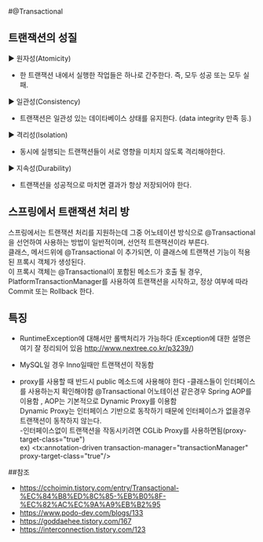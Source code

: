 #@Transactional 
## 트랜잭션의 성질
▶ 원자성(Atomicity)
 - 한 트랜잭션 내에서 실행한 작업들은 하나로 간주한다. 즉, 모두 성공 또는 모두 실패. 

▶ 일관성(Consistency)
 - 트랜잭션은 일관성 있는 데이타베이스 상태를 유지한다. (data integrity 만족 등.)

▶ 격리성(Isolation)
 - 동시에 실행되는 트랜잭션들이 서로 영향을 미치지 않도록 격리해야한다.

▶ 지속성(Durability)
 - 트랜잭션을 성공적으로 마치면 결과가 항상 저장되어야 한다.

## 스프링에서 트랜잭션 처리 방

스프링에서는 트랜잭션 처리를 지원하는데 그중 어노테이션 방식으로 @Transactional을 선언하여 사용하는 방법이 일반적이며, 선언적 트랜잭션이라 부른다.  
클래스, 메서드위에 @Transactional 이 추가되면, 이 클래스에 트랜잭션 기능이 적용된 프록시 객체가 생성된다.  
이 프록시 객체는 @Transactional이 포함된 메소드가 호출 될 경우, PlatformTransactionManager를 사용하여 트랜잭션을 시작하고, 정상 여부에 따라 Commit 또는 Rollback 한다.


## 특징
- RuntimeException에 대해서만 롤백처리가 가능하다
  (Exception에 대한 설명은 여기 잘 정리되어 있음 http://www.nextree.co.kr/p3239/)

- MySQL일 경우 Inno일때만 트랜잭션이 작동함
- proxy를 사용할 때 반드시 public 메소드에 사용해야 한다
-클래스들이 인터페이스를 사용하는지 확인해야함
 @Transactional 어노테이션 같은경우 Spring AOP를 이용함 , AOP는 기본적으로 Dynamic Proxy를 이용함  
 Dynamic Proxy는 인터페이스 기반으로 동작하기 때문에 인터페이스가 없을경우 트랜잭션이 동작하지 않는다.  
-인터페이스없이 트랜잭션을 작동시키려면 CGLib Proxy를 사용하면됨(proxy-target-class="true")  
ex) <tx:annotation-driven transaction-manager="transactionManager" proxy-target-class="true"/>

##참조
- https://cchoimin.tistory.com/entry/Transactional-%EC%84%B8%ED%8C%85-%EB%B0%8F-%EC%82%AC%EC%9A%A9%EB%B2%95
- https://www.podo-dev.com/blogs/133
- https://goddaehee.tistory.com/167
- https://interconnection.tistory.com/123